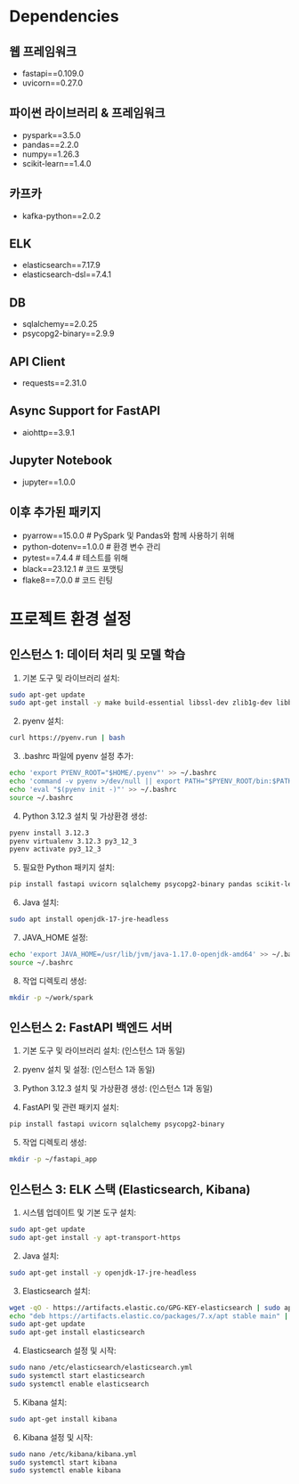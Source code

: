 # Dependencies

## 웹 프레임워크

-   fastapi==0.109.0
-   uvicorn==0.27.0

## 파이썬 라이브러리 & 프레임워크

-   pyspark==3.5.0
-   pandas==2.2.0
-   numpy==1.26.3
-   scikit-learn==1.4.0

## 카프카

-   kafka-python==2.0.2

## ELK

-   elasticsearch==7.17.9
-   elasticsearch-dsl==7.4.1

## DB

-   sqlalchemy==2.0.25
-   psycopg2-binary==2.9.9

## API Client

-   requests==2.31.0

## Async Support for FastAPI

-   aiohttp==3.9.1

## Jupyter Notebook

-   jupyter==1.0.0

## 이후 추가된 패키지

-   pyarrow==15.0.0 # PySpark 및 Pandas와 함께 사용하기 위해
-   python-dotenv==1.0.0 # 환경 변수 관리
-   pytest==7.4.4 # 테스트를 위해
-   black==23.12.1 # 코드 포맷팅
-   flake8==7.0.0 # 코드 린팅

# 프로젝트 환경 설정

## 인스턴스 1: 데이터 처리 및 모델 학습

1. 기본 도구 및 라이브러리 설치:

```bash
sudo apt-get update
sudo apt-get install -y make build-essential libssl-dev zlib1g-dev libbz2-dev libreadline-dev libsqlite3-dev wget curl llvm libncursesw5-dev xz-utils tk-dev libxml2-dev libxmlsec1-dev libffi-dev liblzma-dev
```

2. pyenv 설치:

```bash
curl https://pyenv.run | bash
```

3. .bashrc 파일에 pyenv 설정 추가:

```bash
echo 'export PYENV_ROOT="$HOME/.pyenv"' >> ~/.bashrc
echo 'command -v pyenv >/dev/null || export PATH="$PYENV_ROOT/bin:$PATH"' >> ~/.bashrc
echo 'eval "$(pyenv init -)"' >> ~/.bashrc
source ~/.bashrc
```

4. Python 3.12.3 설치 및 가상환경 생성:

```bash
pyenv install 3.12.3
pyenv virtualenv 3.12.3 py3_12_3
pyenv activate py3_12_3
```

5. 필요한 Python 패키지 설치:

```bash
pip install fastapi uvicorn sqlalchemy psycopg2-binary pandas scikit-learn pyspark
```

6. Java 설치:

```bash
sudo apt install openjdk-17-jre-headless
```

7. JAVA_HOME 설정:

```bash
echo 'export JAVA_HOME=/usr/lib/jvm/java-1.17.0-openjdk-amd64' >> ~/.bashrc
source ~/.bashrc
```

8. 작업 디렉토리 생성:

```bash
mkdir -p ~/work/spark
```

## 인스턴스 2: FastAPI 백엔드 서버

1. 기본 도구 및 라이브러리 설치: (인스턴스 1과 동일)

2. pyenv 설치 및 설정: (인스턴스 1과 동일)

3. Python 3.12.3 설치 및 가상환경 생성: (인스턴스 1과 동일)

4. FastAPI 및 관련 패키지 설치:

```bash
pip install fastapi uvicorn sqlalchemy psycopg2-binary
```

5. 작업 디렉토리 생성:

```bash
mkdir -p ~/fastapi_app
```

## 인스턴스 3: ELK 스택 (Elasticsearch, Kibana)

1. 시스템 업데이트 및 기본 도구 설치:

```bash
sudo apt-get update
sudo apt-get install -y apt-transport-https
```

2. Java 설치:

```bash
sudo apt-get install -y openjdk-17-jre-headless
```

3. Elasticsearch 설치:

```bash
wget -qO - https://artifacts.elastic.co/GPG-KEY-elasticsearch | sudo apt-key add -
echo "deb https://artifacts.elastic.co/packages/7.x/apt stable main" | sudo tee /etc/apt/sources.list.d/elastic-7.x.list
sudo apt-get update
sudo apt-get install elasticsearch
```

4. Elasticsearch 설정 및 시작:

```bash
sudo nano /etc/elasticsearch/elasticsearch.yml
sudo systemctl start elasticsearch
sudo systemctl enable elasticsearch
```

5. Kibana 설치:

```bash
sudo apt-get install kibana
```

6. Kibana 설정 및 시작:

```bash
sudo nano /etc/kibana/kibana.yml
sudo systemctl start kibana
sudo systemctl enable kibana
```
